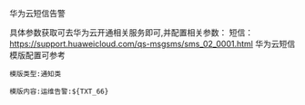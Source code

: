 华为云短信告警

具体参数获取可去华为云开通相关服务即可,并配置相关参数：
短信：https://support.huaweicloud.com/qs-msgsms/sms_02_0001.html
华为云短信模版配置可参考

`模版类型:通知类`

`模版内容:运维告警:${TXT_66}`